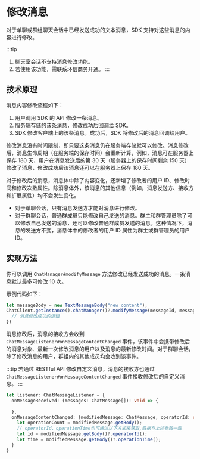 # 修改消息

对于单聊或群组聊天会话中已经发送成功的文本消息，SDK 支持对这些消息的内容进行修改。

:::tip
1. 聊天室会话不支持消息修改功能。
2. 若使用该功能，需联系环信商务开通。
:::

## 技术原理

消息内容修改流程如下：

1. 用户调用 SDK 的 API 修改一条消息。
2. 服务端存储的该条消息，修改成功后回调给 SDK。
3. SDK 修改客户端上的该条消息。成功后，SDK 将修改后的消息回调给用户。

修改消息没有时间限制，即只要这条消息仍在服务端存储就可以修改。消息修改后，消息生命周期（在服务端的保存时间）会重新计算，例如，消息可在服务器上保存 180 天，用户在消息发送后的第 30 天（服务器上的保存时间剩余 150 天）修改了消息，修改成功后该消息还可以在服务器上保存 180 天。

对于修改后的消息，消息体中除了内容变化，还新增了修改者的用户 ID、修改时间和修改次数属性。除消息体外，该消息的其他信息（例如，消息发送方、接收方和扩展属性）均不会发生变化。

- 对于单聊会话，只有消息发送方才能对消息进行修改。
- 对于群聊会话，普通群成员只能修改自己发送的消息。群主和群管理员除了可以修改自己发送的消息，还可以修改普通群成员发送的消息。这种情况下，消息的发送方不变，消息体中的修改者的用户 ID 属性为群主或群管理员的用户 ID。


## 实现方法

你可以调用 `ChatManager#modifyMessage` 方法修改已经发送成功的消息。一条消息默认最多可修改 10 次。

示例代码如下：

```TypeScript
let messageBody = new TextMessageBody("new content");
ChatClient.getInstance().chatManager()?.modifyMessage(messageId, messageBody).then((result) => {
  // 消息修改成功的逻辑
})
```

消息修改后，消息的接收方会收到 `ChatMessageListener#onMessageContentChanged` 事件，该事件中会携带修改后的消息对象、最新一次修改消息的用户以及消息的最新修改时间。对于群聊会话，除了修改消息的用户，群组内的其他成员均会收到该事件。

:::tip
若通过 RESTful API 修改自定义消息，消息的接收方也通过 `ChatMessageListener#onMessageContentChanged` 事件接收修改后的自定义消息。
:::

```TypeScript
let listener: ChatMessageListener = {
  onMessageReceived: (messages: ChatMessage[]): void => {
    
  },
  onMessageContentChanged: (modifiedMessage: ChatMessage, operatorId: string, operationTime: number) => {
    let operationCount = modifiedMessage.getBody();
    // operatorId、operationTime也可通过以下方式来获取,数据与上述参数一致
    let id = modifiedMessage.getBody()?.operatorId();
    let time = modifiedMessage.getBody()?.operationTime();
  }
}
```



